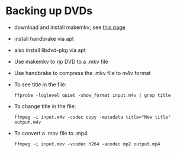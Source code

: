 # Backing up DVDs

- download and install makemkv; see [this
  page](https://forum.makemkv.com/forum/viewtopic.php?f=3&t=224)

- install handbrake via apt

- also install libdvd-pkg via apt

- Use makemkv to rip DVD to a .mkv file

- Use handbrake to compress the .mkv file to m4v format

- To see title in the file:

  ```
  ffprobe -loglevel quiet -show_format input.m4v | grep title
  ```

- To change title in the file:

  ```
  ffmpeg -i input.m4v -codec copy -metadata title="New title" output.m4v
  ```

- To convert a .mov file to .mp4

  ```
  ffmpeg -i input.mov -vcodec h264 -acodec mp2 output.mp4
  ```
